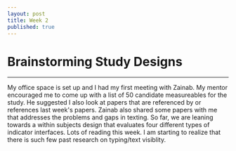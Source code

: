```yaml
---
layout: post
title: Week 2
published: true
---
```


# Brainstorming Study Designs
***

My office space is set up and I had my first meeting with Zainab. My mentor encouraged me to come up with a list of 50 candidate measureables for the study. He suggested I also look at papers that are referenced by or references last week's papers. Zainab also shared some papers with me that addresses the problems and gaps in texting. So far, we are leaning towards a within subjects design that evaluates four different types of indicator interfaces. Lots of reading this week. I am starting to realize that there is such few past research on typing/text visiblity. 
